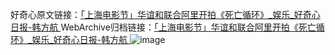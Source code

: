 好奇心原文链接：[「上海电影节」华谊和联合阿里开拍《死亡循环》_娱乐_好奇心日报-韩方航 ](https://www.qdaily.com/articles/11006.html)
WebArchive归档链接：[「上海电影节」华谊和联合阿里开拍《死亡循环》_娱乐_好奇心日报-韩方航 ](http://web.archive.org/web/20190623163516/https://www.qdaily.com/articles/11006.html)
![image](http://ww3.sinaimg.cn/large/007d5XDply1g3wgdinq99j30u02x57wh)